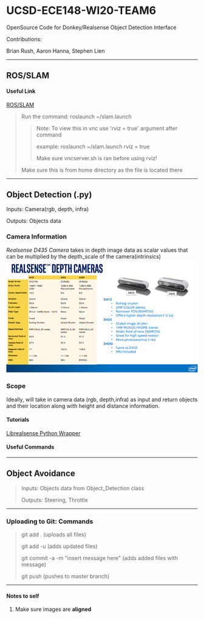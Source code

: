 # UCSD-ECE148-WI20-TEAM6
OpenSource Code for Donkey/Realsense Object Detection Interface

Contributions: 

Brian Rush, Aaron Hanna, Stephen Lien

---
## ROS/SLAM
#### Useful Link
[ROS/SLAM](https://mc.ai/intel-realsense-3d-camera-for-robotics-slam-with-code/)
> Run the command: roslaunch ~/slam.launch
> > Note: To view this in vnc use 'rviz = true' argument after command
> > 
> > example: roslaunch ~/slam.launch rviz = true
> > 
> > Make sure vncserver.sh is ran before using rviz!
>
> Make sure this is from home directory as the file is located there
>
---
## Object Detection (.py)
Inputs: Camera(rgb, depth, infra)

Outputs: Objects data
### Camera Information
*Realsense D435 Camera* takes in depth image data as scalar values that
can be multiplied by the depth_scale of the camera(intrinsics)
![Realsense Camera](Realsense-D400-Cameras.png)
### Scope
Ideally, will take in camera data (rgb, depth,infra) as input
and return objects and their location along with height and distance
information.

#### Tutorials
[Librealsense Python Wrapper](https://github.com/IntelRealSense/librealsense/tree/master/wrappers/python)

#### Useful Commands

---
## Object Avoidance
>Inputs: Objects data from Object_Detection class
>
>Outputs: Steering, Throttle
>
>

---
### Uploading to Git: Commands
>git add . (uploads all files)
>
>git add -u (adds updated files)
>
>git commit -a -m "insert message here" (adds added files with message)
>
>git push (pushes to master branch)
---
#### Notes to self
1. Make sure images are **aligned**

